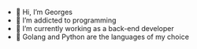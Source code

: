 - 👋 Hi, I’m Georges
- 👀 I’m addicted to programming
- 🌱 I’m currently working as a back-end developer
- 💞️ Golang and Python are the languages of my choice

<!---
Georges077/Georges077 is a ✨ special ✨ repository because its `README.md` (this file) appears on your GitHub profile.
You can click the Preview link to take a look at your changes.
--->

